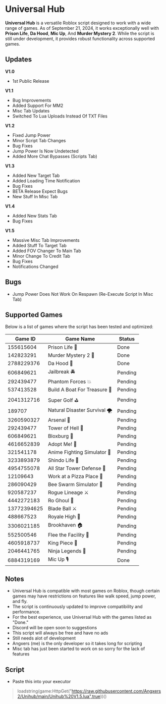 # Universal Hub

**Universal Hub** is a versatile Roblox script designed to work with a wide range of games. As of September 21, 2024, it works exceptionally well with **Prison Life**, **Da Hood**, **Mic Up**, And **Murder Mystery 2**. While the script is still under development, it provides robust functionality across supported games.

## Updates
**V1.0** 
- 1st Public Release 

**V1.1** 
- Bug Improvements
- Added Support For MM2
- Misc Tab Updates
- Switched To Lua Uploads Instead Of TXT Files

**V1.2**
- Fixed Jump Power
- Minor Script Tab Changes
- Bug Fixes
- Jump Power Is Now Undetected
- Added More Chat Bypasses (Scripts Tab)

**V1.3**
- Added New Target Tab
- Added Loading Time Notification
- Bug Fixes
- BETA Release Expect Bugs
- New Stuff In Misc Tab

**V1.4**
- Added New Stats Tab
- Bug Fixes

**V1.5**
- Massive Misc Tab Improvements
- Added Stuff To Target Tab
- Added FOV Changer To Main Tab
- Minor Change To Credit Tab
- Bug Fixes
- Notifications Changed
  


## Bugs
- Jump Power Does Not Work On Respawn (Re-Execute Script In Misc Tab) 


## Supported Games
Below is a list of games where the script has been tested and optimized:

| Game ID      | Game Name                           | Status  |
|--------------|-------------------------------------|---------|
| 155615604    | Prison Life 🏢                      | Done    |
| 142823291    | Murder Mystery 2 🔪                 | Done    |
| 2788229376   | Da Hood 🔫                          | Done    |
| 606849621    | Jailbreak 🚔                        | Pending |
| 292439477    | Phantom Forces 💥                   | Pending |
| 537413528    | Build A Boat For Treasure 🚤        | Pending |
| 2041312716   | Super Golf ⛳                       | Pending |
| 189707       | Natural Disaster Survival 🌪️       | Pending |
| 3260590327   | Arsenal 🔫                          | Pending |
| 292439477    | Tower of Hell 🗼                    | Pending |
| 606849621    | Bloxburg 🏡                         | Pending |
| 4616652839   | Adopt Me! 🐶                        | Pending |
| 321541178    | Anime Fighting Simulator 💪         | Pending |
| 3233893879   | Shindo Life 🍥                      | Pending |
| 4954755078   | All Star Tower Defense 🌟           | Pending |
| 12109643     | Work at a Pizza Place 🍕            | Pending |
| 286090429    | Bee Swarm Simulator 🐝              | Pending |
| 920587237    | Rogue Lineage ⚔️                   | Pending |
| 4442272183   | Ro Ghoul 👻                         | Pending |
| 13772394625  | Blade Ball ⚔️                      | Pending |
| 488667523    | Royale High 👑                      | Pending |
| 3306021185   | Brookhaven 🏠                       | Pending |
| 552500546    | Flee the Facility 🏃               | Pending |
| 4605918737   | King Piece 👑                       | Pending |
| 2046441765   | Ninja Legends 🥷                   | Pending |
| 6884319169   | Mic Up 🎙                           | Done    |

## Notes

- Universal Hub is compatible with most games on Roblox, though certain games may have restrictions on features like walk speed, jump power, and fly.
- The script is continuously updated to improve compatibility and performance.
- For the best experience, use Universal Hub with the games listed as "Done."
- Discord will be open soon to suggestions
- This script will always be free and have no ads
- Still needs alot of development
- Angxers (me) is the only developer so it takes long for scripting
- Misc tab has just been started to work on so sorry for the lack of features
  

## Script 

- Paste this into your executor
> loadstring(game:HttpGet("https://raw.githubusercontent.com/Angxers2/Unihub/main/Unihub%20V1.5.lua",true))()

